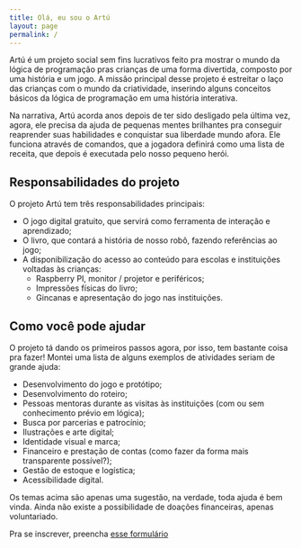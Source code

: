 ```yaml
---
title: Olá, eu sou o Artú
layout: page
permalink: /
---
```


Artú é um projeto social sem fins lucrativos feito pra mostrar o mundo da lógica de programação pras crianças de uma forma divertida, composto por uma história e um jogo.
A missão principal desse projeto é estreitar o laço das crianças com o mundo da criatividade, inserindo alguns conceitos básicos da lógica de programação em uma história interativa.

<!--more-->

Na narrativa, Artú acorda anos depois de ter sido desligado pela última vez, agora, ele precisa da ajuda de pequenas mentes brilhantes pra conseguir reaprender suas habilidades e conquistar sua liberdade mundo afora. Ele funciona através de comandos, que a jogadora definirá como uma lista de receita, que depois é executada pelo nosso pequeno herói.

## Responsabilidades do projeto

O projeto Artú tem três responsabilidades principais:

- O jogo digital gratuito, que servirá como ferramenta de interação e aprendizado;
- O livro, que contará a história de nosso robô, fazendo referências ao jogo;
- A disponibilização do acesso ao conteúdo para escolas e instituições voltadas às crianças:
  - Raspberry PI, monitor / projetor e periféricos;
  - Impressões físicas do livro;
  - Gincanas e apresentação do jogo nas instituições.


## Como você pode ajudar

O projeto tá dando os primeiros passos agora, por isso, tem bastante coisa pra fazer! Montei uma lista de alguns exemplos de atividades seriam de grande ajuda:

- Desenvolvimento do jogo e protótipo;
- Desenvolvimento do roteiro;
- Pessoas mentoras durante as visitas às instituições (com ou sem conhecimento prévio em lógica);
- Busca por parcerias e patrocínio;
- Ilustrações e arte digital;
- Identidade visual e marca;
- Financeiro e prestação de contas (como fazer da forma mais transparente possível?);
- Gestão de estoque e logística;
- Acessibilidade digital.

Os temas acima são apenas uma sugestão, na verdade, toda ajuda é bem vinda. Ainda não existe a possibilidade de doações financeiras, apenas voluntariado.

Pra se inscrever, preencha [esse formulário](https://docs.google.com/forms/d/e/1FAIpQLSdjnYKrvQVDbkXpTCoCqXrByyHjGrlFPYbE1vM_rVzGtjsH8g/viewform?usp=sf_link)
